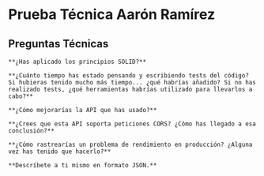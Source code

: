 # Prueba Técnica Aarón Ramírez

## Preguntas Técnicas
```
**¿Has aplicado los principios SOLID?**

```
```
**¿Cuánto tiempo has estado pensando y escribiendo tests del código? Si hubieras tenido mucho más tiempo... ¿qué habrías añadido? Si no has realizado tests, ¿qué herramientas habrías utilizado para llevarlos a cabo?**

```
```
**¿Cómo mejorarías la API que has usado?**

```
```
**¿Crees que esta API soporta peticiones CORS? ¿Cómo has llegado a esa conclusión?**

```
```
**¿Cómo rastrearías un problema de rendimiento en producción? ¿Alguna vez has tenido que hacerlo?**

```
```
**Descríbete a ti mismo en formato JSON.**

```
